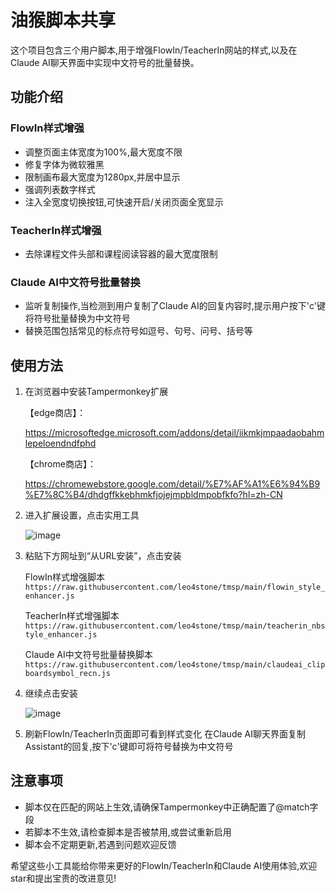 # 油猴脚本共享

这个项目包含三个用户脚本,用于增强FlowIn/TeacherIn网站的样式,以及在Claude AI聊天界面中实现中文符号的批量替换。

## 功能介绍

### FlowIn样式增强

- 调整页面主体宽度为100%,最大宽度不限
- 修复字体为微软雅黑
- 限制画布最大宽度为1280px,并居中显示
- 强调列表数字样式
- 注入全宽度切换按钮,可快速开启/关闭页面全宽显示

### TeacherIn样式增强 

- 去除课程文件头部和课程阅读容器的最大宽度限制

### Claude AI中文符号批量替换

- 监听复制操作,当检测到用户复制了Claude AI的回复内容时,提示用户按下'c'键将符号批量替换为中文符号
- 替换范围包括常见的标点符号如逗号、句号、问号、括号等

## 使用方法

1. 在浏览器中安装Tampermonkey扩展
   
     【edge商店】：
     
     https://microsoftedge.microsoft.com/addons/detail/iikmkjmpaadaobahmlepeloendndfphd
     
     【chrome商店】：
     
     https://chromewebstore.google.com/detail/%E7%AF%A1%E6%94%B9%E7%8C%B4/dhdgffkkebhmkfjojejmpbldmpobfkfo?hl=zh-CN
  
2. 进入扩展设置，点击实用工具
   
   ![image](https://github.com/leo4stone/tmsp/assets/10969261/82356ef7-b8e4-4d21-9e62-5a4b7cf2308c)

3. 粘贴下方网址到“从URL安装”，点击安装
   
   FlowIn样式增强脚本 `https://raw.githubusercontent.com/leo4stone/tmsp/main/flowin_style_enhancer.js`
   
   TeacherIn样式增强脚本 `https://raw.githubusercontent.com/leo4stone/tmsp/main/teacherin_nbstyle_enhancer.js`
   
   Claude AI中文符号批量替换脚本 `https://raw.githubusercontent.com/leo4stone/tmsp/main/claudeai_clipboardsymbol_recn.js`

4. 继续点击安装
   
     ![image](https://github.com/leo4stone/tmsp/assets/10969261/81b8200d-7a4e-4c13-974f-2757c6a889ee)


5. 刷新FlowIn/TeacherIn页面即可看到样式变化
   在Claude AI聊天界面复制Assistant的回复,按下'c'键即可将符号替换为中文符号

## 注意事项

- 脚本仅在匹配的网站上生效,请确保Tampermonkey中正确配置了@match字段
- 若脚本不生效,请检查脚本是否被禁用,或尝试重新启用
- 脚本会不定期更新,若遇到问题欢迎反馈

希望这些小工具能给你带来更好的FlowIn/TeacherIn和Claude AI使用体验,欢迎star和提出宝贵的改进意见!

